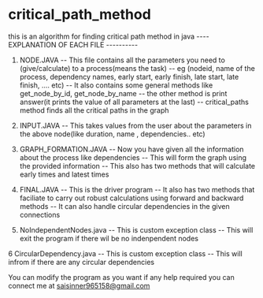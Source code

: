 # critical_path_method
this is an algorithm for finding critical path method in java 
---- EXPLANATION OF EACH FILE ----------
1. NODE.JAVA
    -- This file contains all the parameters you need to (give/calculate) to a process(means the task)
    -- eg (nodeid, name of the process, dependency names, early start, early finish, late start, late finish, .... etc)
    -- It also contains some general methods like get_node_by_id, get_node_by_name
    -- the other method is print answer(it prints the value of all parameters at the last)
    -- critical_paths method finds all the critical paths in the graph
    
    
 2. INPUT.JAVA
    -- This takes values from the user about the parameters in the above node(like duration, name , dependencies.. etc)
    
 3. GRAPH_FORMATION.JAVA
    -- Now you have given all the information about the process like dependencies
    -- This will form the graph using the provided information
    -- This also has two methods that will calculate early times and latest times
    
 4. FINAL.JAVA
    -- This is the driver program
    -- It also has two methods that faciliate to carry out robust calculations using forward and backward methods
    -- It can also handle circular dependencies in the given connections
   
 5. NoIndependentNodes.java
    -- This is custom exception class
    -- This will exit the program if there wil be no indenpendent nodes
    
 6 CircularDependency.java
    -- This is custom exception class
    -- This will infrom if there are any circular dependencies
  
  

  
 You can modify the program as you want if any help required you can connect me at 
 saisinner965158@gmail.com
 
